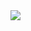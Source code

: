 <img src="(https://www.cimri.com/blog/wp-content/uploads/2019/03/book-3-1024x546.jpg)https://www.cimri.com/blog/wp-content/uploads/2019/03/book-3-1024x546.jpg"/>
